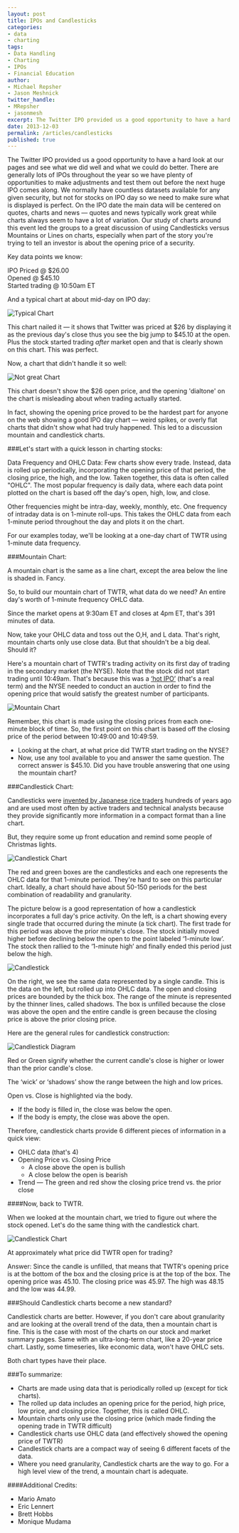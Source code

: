 ```yaml
---
layout: post
title: IPOs and Candlesticks
categories: 
- data
- charting
tags: 
- Data Handling
- Charting
- IPOs
- Financial Education
author: 
- Michael Repsher
- Jason Meshnick
twitter_handle:
- MRepsher
- jasonmesh
excerpt: The Twitter IPO provided us a good opportunity to have a hard look at our pages and see what we did well and what we could do better. This led our teams to explore the pros and cons of different charting techniques, specifically around the lack of candlesticks on intraday charts.
date: 2013-12-03
permalink: /articles/candlesticks
published: true
---
```


The Twitter IPO provided us a good opportunity to have a hard look at our pages and see what we did well and what we could do better. There are generally lots of IPOs throughout the year so we have plenty of opportunities to make adjustments and test them out before the next huge IPO comes along. We normally have countless datasets available for any given security, but not for stocks on IPO day so we need to make sure what is displayed is perfect. On the IPO date the main data will be centered on quotes, charts and news &mdash; quotes and news typically work great while charts always seem to have a lot of variation. Our study of charts around this event led the groups to a great discussion of using Candlesticks versus Mountains or Lines on charts, especially when part of the story you're trying to tell an investor is about the opening price of a security.

Key data points we know:

IPO Priced @ $26.00<br />
Opened @ $45.10<br />
Started trading @ 10:50am ET

And a typical chart at about mid-day on IPO day:

<img src="{{site.url}}/images/articles/candlestick_ipo/st.png" class="img-responsive img-thumbnail" alt="Typical Chart" />
<br />

This chart nailed it &mdash; it shows that Twitter was priced at $26 by displaying it as the previous day's close thus you see the big jump to $45.10 at the open. Plus the stock started trading _after_ market open and that is clearly shown on this chart. This was perfect.

Now, a chart that didn't handle it so well:

<img src="{{site.url}}/images/articles/candlestick_ipo/goog.png" class="img-responsive img-thumbnail" alt="Not great Chart" />
<br />

This chart doesn't show the $26 open price, and the opening 'dialtone' on the chart is misleading about when trading actually started.

In fact, showing the opening price proved to be the hardest part for anyone on the web showing a good IPO day chart &mdash; weird spikes, or overly flat charts that didn't show what had truly happened.  This led to a discussion mountain and candlestick charts.


###Let's start with a quick lesson in charting stocks:

Data Frequency and OHLC Data: Few charts show every trade. Instead, data is rolled up periodically, incorporating the opening price of that period, the closing price, the high, and the low. Taken together, this data is often called "OHLC". The most popular frequency is daily data, where each data point plotted on the chart is based off the day's open, high, low, and close.

Other frequencies might be intra-day, weekly, monthly, etc. One frequency of intraday data is on 1-minute roll-ups. This takes the OHLC data from each 1-minute period throughout the day and plots it on the chart.

For our examples today, we'll be looking at a one-day chart of TWTR using 1-minute data frequency.

###Mountain Chart:

A mountain chart is the same as a line chart, except the area below the line is shaded in. Fancy.

So, to build our mountain chart of TWTR, what data do we need? An entire day's worth of 1-minute frequency OHLC data.

Since the market opens at 9:30am ET and closes at 4pm ET, that's 391 minutes of data.

Now, take your OHLC data and toss out the O,H, and L data. That's right, mountain charts only use close data. But that shouldn't be a big deal. Should it?

Here's a mountain chart of TWTR's trading activity on its first day of trading in the secondary market (the NYSE). Note that the stock did not start trading until 10:49am. That's because this was a [&lsquo;hot IPO&rsquo;](http://www.investopedia.com/terms/h/hotipo.asp) (that's a real term) and the NYSE needed to conduct an auction in order to find the opening price that would satisfy the greatest number of participants.


<img src="{{site.url}}/images/articles/candlestick_ipo/mountain.png" class="img-responsive img-thumbnail" alt="Mountain Chart" />
<br />


Remember, this chart is made using the closing prices from each one-minute block of time. So, the first point on this chart is based off the closing price of the period between 10:49:00 and 10:49:59.

* Looking at the chart, at what price did TWTR start trading on the NYSE?
* Now, use any tool available to you and answer the same question.
The correct answer is $45.10. Did you have trouble answering that one using the mountain chart?

###Candlestick Chart:

Candlesticks were [invented by Japanese rice traders](http://en.wikipedia.org/wiki/Candlestick_chart#History) hundreds of years ago and are used most often by active traders and technical analysts because they provide significantly more information in a compact format than a line chart.

But, they require some up front education and remind some people of Christmas lights.



<img src="{{site.url}}/images/articles/candlestick_ipo/candlestick.png" class="img-responsive img-thumbnail" alt="Candlestick Chart" />
<br />

The red and green boxes are the candlesticks and each one represents the OHLC data for that 1-minute period. They're hard to see on this particular chart. Ideally, a chart should have about 50-150 periods for the best combination of readability and granularity.

The picture below is a good representation of how a candlestick incorporates a full day's price activity. On the left, is a chart showing every single trade that occurred during the minute (a tick chart). The first trade for this period was above the prior minute's close. The stock initially moved higher before declining below the open to the point labeled &lsquo;1-minute low&rsquo;. The stock then rallied to the &lsquo;1-minute high&rsquo; and finally ended this period just below the high.

<img src="{{site.url}}/images/articles/candlestick_ipo/CandlestickExplainer.png" class="img-responsive img-thumbnail" alt="Candlestick" />

On the right, we see the same data represented by a single candle. This is the data on the left, but rolled up into OHLC data. The open and closing prices are bounded by the thick box. The range of the minute is represented by the thinner lines, called shadows. The box is unfilled because the close was above the open and the entire candle is green because the closing price is above the prior closing price.

Here are the general rules for candlestick construction:

<img src="{{site.url}}/images/articles/candlestick_ipo/CandlestickRedandGreenBodies.png" class="img-responsive img-thumbnail" alt="Candlestick Diagram" />

Red or Green signify whether the current candle's close is higher or lower than the prior candle's close.

The &lsquo;wick&rsquo; or &lsquo;shadows&rsquo; show the range between the high and low prices.

Open vs. Close is highlighted via the body.

* If the body is filled in, the close was below the open.
* If the body is empty, the close was above the open.

Therefore, candlestick charts provide 6 different pieces of information in a quick view:

* OHLC data (that's 4)
* Opening Price vs. Closing Price
	* A close above the open is bullish
	* A close below the open is bearish
* Trend &mdash; The green and red show the closing price trend vs. the prior close

####Now, back to TWTR.

When we looked at the mountain chart, we tried to figure out where the stock opened. Let's do the same thing with the candlestick chart.

<img src="{{site.url}}/images/articles/candlestick_ipo/candlestick.png" class="img-responsive img-thumbnail" alt="Candlestick Chart" />
<br />

At approximately what price did TWTR open for trading?

Answer: Since the candle is unfilled, that means that TWTR's opening price is at the bottom of the box and the closing price is at the top of the box. The opening price was 45.10. The closing price was 45.97. The high was 48.15 and the low was 44.99.

###Should Candlestick charts become a new standard?

Candlestick charts are better. However, if you don't care about granularity and are looking at the overall trend of the data, then a mountain chart is fine. This is the case with most of the charts on our stock and market summary pages. Same with an ultra-long-term chart, like a 20-year price chart. Lastly, some timeseries, like economic data, won't have OHLC sets.

Both chart types have their place.

###To summarize:

* Charts are made using data that is periodically rolled up (except for tick charts).
* The rolled up data includes an opening price for the period, high price, low price, and closing price. Together, this is called OHLC.
* Mountain charts only use the closing price (which made finding the opening trade in TWTR difficult)
* Candlestick charts use OHLC data (and effectively showed the opening price of TWTR)
* Candlestick charts are a compact way of seeing 6 different facets of the data.
* Where you need granularity, Candlestick charts are the way to go. For a high level view of the trend, a mountain chart is adequate.


####Additional Credits:
* Mario Amato
* Eric Lennert
* Brett Hobbs
* Monique Mudama

